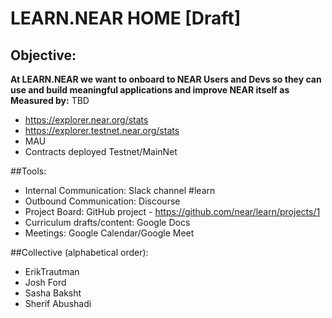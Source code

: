 # LEARN.NEAR HOME [Draft]

## Objective: 

**At LEARN.NEAR we want to onboard to NEAR Users and Devs so they can use and build meaningful applications and improve NEAR itself as Measured by:**
TBD
- https://explorer.near.org/stats
- https://explorer.testnet.near.org/stats
- MAU
- Contracts deployed Testnet/MainNet


##Tools:
- Internal Communication:  Slack channel #learn
- Outbound Communication: Discourse
- Project Board: GitHub project - https://github.com/near/learn/projects/1
- Curriculum drafts/content: Google Docs
- Meetings: Google Calendar/Google Meet


##Collective (alphabetical order):

- ErikTrautman 
- Josh Ford
- Sasha Baksht
- Sherif Abushadi
